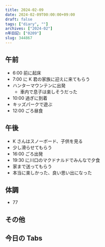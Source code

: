 ```yaml
---
title: 2024-02-09
date: 2024-02-09T00:00:00+09:00
draft: false
tags: ["diary", ""]
archives: ["2024-02"]
n年日記: ["0209"]
slug: 344867
---
```


## 午前

- 6:00 前に起床
- 7:00 に K 君の家族に迎えに来てもらう
- ハンターマウンテンに出発
  - 車内で息子は楽しそうだった
- 10:00 過ぎに到着
- キッズパークで遊ぶ
- 12:00 ごろ昼食

## 午後

- K さんはスノーボード、子供を見る
- 少し滑らせてもらう
- 16:00 ごろ出発
- 19:30 に川口のマクドナルドでみんなで夕食
- 家まで送ってもらう
- 本当に楽しかった、良い思い出になった

## 体調

- 77

## その他

## 今日の Tabs
